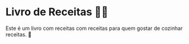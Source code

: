 # Livro de Receitas 🧑‍🍳

Este é um livro com receitas com receitas para quem gostar de cozinhar receitas. 🤔
